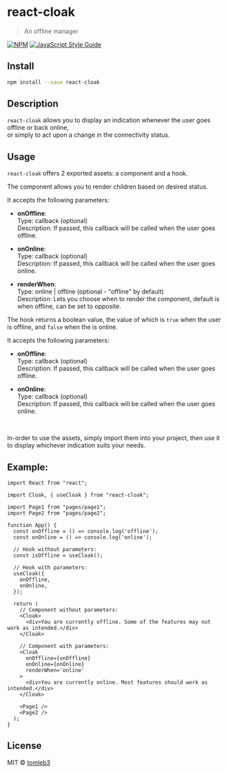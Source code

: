 # react-cloak

> An offline manager

[![NPM](https://img.shields.io/npm/v/react-cloak.svg)](https://www.npmjs.com/package/react-cloak) [![JavaScript Style Guide](https://img.shields.io/badge/code_style-standard-brightgreen.svg)](https://standardjs.com)

## Install

```bash
npm install --save react-cloak
```

## Description

`react-cloak` allows you to display an indication whenever the user goes offline or back online,  
or simply to act upon a change in the connectivity status.

## Usage

`react-cloak` offers 2 exported assets: a component and a hook.

The component allows you to render children based on desired status.

It accepts the following parameters:

- **onOffline**:  
  Type: callback (optional)  
  Description: If passed, this callback will be called when the user goes offline.

- **onOnline**:  
  Type: callback (optional)  
  Description: If passed, this callback will be called when the user goes online.

- **renderWhen**:  
  Type: online | offline (optional - "offline" by default)  
  Description: Lets you choose when to render the component, default is when offline, can be set to opposite.

The hook returns a boolean value, the value of which is `true` when the user is offline, and `false` when the is online.

It accepts the following parameters:

- **onOffline**:  
  Type: callback (optional)  
  Description: If passed, this callback will be called when the user goes offline.

- **onOnline**:  
  Type: callback (optional)  
  Description: If passed, this callback will be called when the user goes online.

<br />

In-order to use the assets, simply import them into your project, then use it to display whichever indication suits your needs.

## Example:

```tsx
import React from "react";

import Cloak, { useCloak } from "react-cloak";

import Page1 from "pages/page1";
import Page2 from "pages/page2";

function App() {
  const onOffline = () => console.log('offline');
  const onOnline = () => console.log('online');

  // Hook without parameters:
  const isOffline = useCloak();

  // Hook with parameters:
  useCloak({
    onOffline,
    onOnline,
  });

  return (
    // Component without parameters:
    <Cloak>
      <div>You are currently offline. Some of the features may not work as intended.</div>
    </Cloak>

    // Component with parameters:
    <Cloak
      onOffline={onOffline}
      onOnline={onOnline}
      renderWhen='online'
    >
      <div>You are currently online. Most features should work as intended.</div>
    </Cloak>

    <Page1 />
    <Page2 />
  );
}
```

## License

MIT © [tomleb3](https://github.com/tomleb3)
